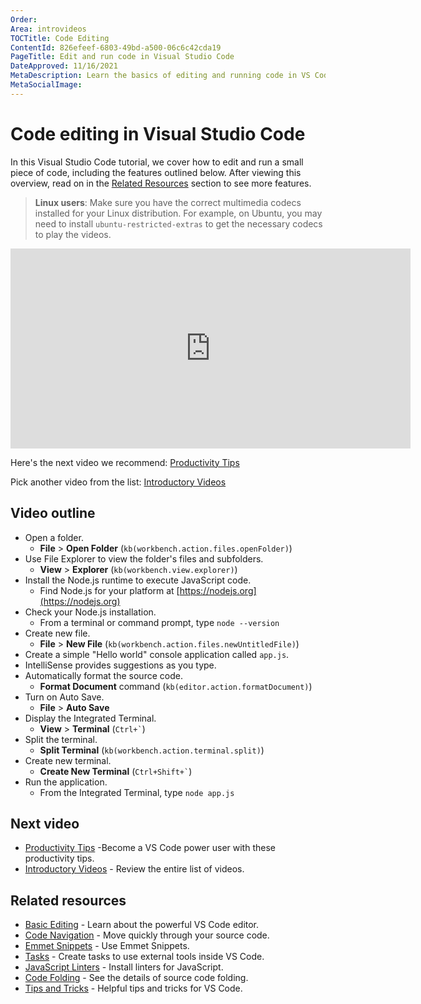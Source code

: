 ```yaml
---
Order:
Area: introvideos
TOCTitle: Code Editing
ContentId: 826efeef-6803-49bd-a500-06c6c42cda19
PageTitle: Edit and run code in Visual Studio Code
DateApproved: 11/16/2021
MetaDescription: Learn the basics of editing and running code in VS Code.
MetaSocialImage:
---
```


# Code editing in Visual Studio Code

In this Visual Studio Code tutorial, we cover how to edit and run a small piece of code, including the features outlined below. After viewing this overview, read on in the [Related Resources](/docs/introvideos/codeediting.md#related-resources) section to see more features.

> **Linux users**: Make sure you have the correct multimedia codecs installed for your Linux distribution. For example, on Ubuntu, you may need to install `ubuntu-restricted-extras` to get the necessary codecs to play the videos.

<iframe src="https://www.microsoft.com/videoplayer/embed/RE4M6Vx" width="640" height="320" allowFullScreen="true" frameBorder="0" title="Code editing in Visual Studio Code"></iframe>

Here's the next video we recommend: [Productivity Tips](/docs/introvideos/productivity.md)

Pick another video from the list: [Introductory Videos](/docs/getstarted/introvideos.md)

## Video outline

- Open a folder.
  - **File** > **Open Folder** (`kb(workbench.action.files.openFolder)`)
- Use File Explorer to view the folder's files and subfolders.
  - **View** > **Explorer** (`kb(workbench.view.explorer)`)
- Install the Node.js runtime to execute JavaScript code.
  - Find Node.js for your platform at [https://nodejs.org](https://nodejs.org)
- Check your Node.js installation.
  - From a terminal or command prompt, type `node --version`
- Create new file.
  - **File** > **New File** (`kb(workbench.action.files.newUntitledFile)`)
- Create a simple "Hello world" console application called `app.js`.
- IntelliSense provides suggestions as you type.
- Automatically format the source code.
  - **Format Document** command (`kb(editor.action.formatDocument)`)
- Turn on Auto Save.
  - **File** > **Auto Save**
- Display the Integrated Terminal.
  - **View** > **Terminal** (`` Ctrl+` ``)
- Split the terminal.
  - **Split Terminal** (`kb(workbench.action.terminal.split)`)
- Create new terminal.
  - **Create New Terminal** (`` Ctrl+Shift+` ``)
- Run the application.
  - From the Integrated Terminal, type `node app.js`

## Next video

- [Productivity Tips](/docs/introvideos/productivity.md) -Become a VS Code power user with these productivity tips.
- [Introductory Videos](/docs/getstarted/introvideos.md) - Review the entire list of videos.

## Related resources

- [Basic Editing](/docs/editor/codebasics.md) - Learn about the powerful VS Code editor.
- [Code Navigation](/docs/editor/editingevolved.md) - Move quickly through your source code.
- [Emmet Snippets](/docs/languages/html.md#emmet-snippets) - Use Emmet Snippets.
- [Tasks](/docs/editor/tasks.md) - Create tasks to use external tools inside VS Code.
- [JavaScript Linters](/docs/languages/javascript.md#linters) - Install linters for JavaScript.
- [Code Folding](/docs/editor/codebasics.md#folding) - See the details of source code folding.
- [Tips and Tricks](/docs/getstarted/tips-and-tricks.md) - Helpful tips and tricks for VS Code.
